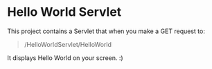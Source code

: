 # Hello World Servlet

This project contains a Servlet that when you make a GET request to:

> /HelloWorldServlet/HelloWorld

It displays Hello World on your screen. :)